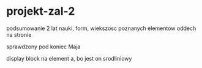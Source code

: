 # projekt-zal-2

podsumowanie 2 lat nauki,
form, wiekszosc poznanych elementow
oddech na stronie

sprawdzony pod koniec Maja

display block na element a, bo jest on srodliniowy
